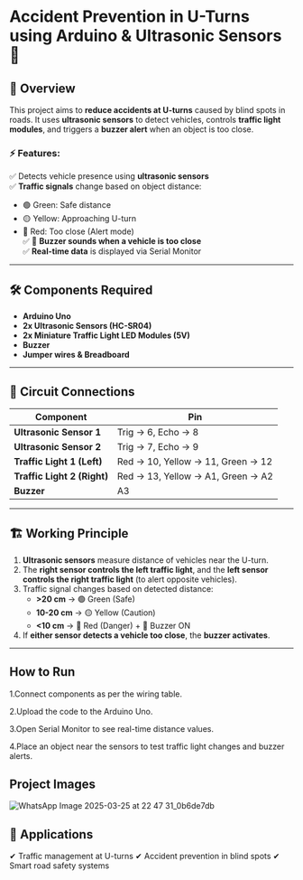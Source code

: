 # Accident Prevention in U-Turns using Arduino & Ultrasonic Sensors 🚦 

## 📌 Overview
This project aims to **reduce accidents at U-turns** caused by blind spots in roads. It uses **ultrasonic sensors** to detect vehicles, controls **traffic light modules**, and triggers a **buzzer alert** when an object is too close. 

### ⚡ Features:
✅ Detects vehicle presence using **ultrasonic sensors**  
✅ **Traffic signals** change based on object distance:  
   - 🟢 Green: Safe distance  
   - 🟡 Yellow: Approaching U-turn  
   - 🔴 Red: Too close (Alert mode)  
✅ 🚨 **Buzzer sounds when a vehicle is too close**  
✅ **Real-time data** is displayed via Serial Monitor  

---

## 🛠️ Components Required
- **Arduino Uno**  
- **2x Ultrasonic Sensors (HC-SR04)**  
- **2x Miniature Traffic Light LED Modules (5V)**  
- **Buzzer**  
- **Jumper wires & Breadboard**  

---

## 🔌 Circuit Connections
| Component | Pin |
|-----------|----|
| **Ultrasonic Sensor 1** | Trig → 6, Echo → 8 |
| **Ultrasonic Sensor 2** | Trig → 7, Echo → 9 |
| **Traffic Light 1 (Left)** | Red → 10, Yellow → 11, Green → 12 |
| **Traffic Light 2 (Right)** | Red → 13, Yellow → A1, Green → A2 |
| **Buzzer** | A3 |

---

## 🏗️ Working Principle
1. **Ultrasonic sensors** measure distance of vehicles near the U-turn.  
2. The **right sensor controls the left traffic light**, and the **left sensor controls the right traffic light** (to alert opposite vehicles).  
3. Traffic signal changes based on detected distance:
   - **>20 cm** → 🟢 Green (Safe)  
   - **10-20 cm** → 🟡 Yellow (Caution)  
   - **<10 cm** → 🔴 Red (Danger) + 🚨 Buzzer ON  
4. If **either sensor detects a vehicle too close**, the **buzzer activates**.  

---

## How to Run

1.Connect components as per the wiring table.

2.Upload the code to the Arduino Uno.

3.Open Serial Monitor to see real-time distance values.

4.Place an object near the sensors to test traffic light changes and buzzer alerts.

## Project Images

![WhatsApp Image 2025-03-25 at 22 47 31_0b6de7db](https://github.com/user-attachments/assets/dc604dbf-d616-4fd6-8cdb-643a2142b363)

## 📌 Applications
✔ Traffic management at U-turns
✔ Accident prevention in blind spots
✔ Smart road safety systems
